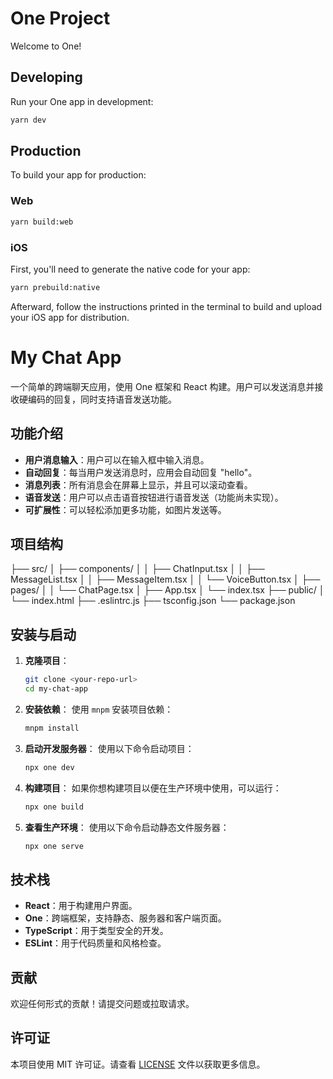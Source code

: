 # One Project

Welcome to One!

## Developing

Run your One app in development:

```bash
yarn dev
```

## Production

To build your app for production:

### Web

```bash
yarn build:web
```

### iOS

First, you'll need to generate the native code for your app:

```bash
yarn prebuild:native
```

Afterward, follow the instructions printed in the terminal to build and upload your iOS app for distribution.


# My Chat App

一个简单的跨端聊天应用，使用 One 框架和 React 构建。用户可以发送消息并接收硬编码的回复，同时支持语音发送功能。

## 功能介绍

- **用户消息输入**：用户可以在输入框中输入消息。
- **自动回复**：每当用户发送消息时，应用会自动回复 "hello"。
- **消息列表**：所有消息会在屏幕上显示，并且可以滚动查看。
- **语音发送**：用户可以点击语音按钮进行语音发送（功能尚未实现）。
- **可扩展性**：可以轻松添加更多功能，如图片发送等。

## 项目结构
├── src/
│ ├── components/
│ │ ├── ChatInput.tsx
│ │ ├── MessageList.tsx
│ │ ├── MessageItem.tsx
│ │ └── VoiceButton.tsx
│ ├── pages/
│ │ └── ChatPage.tsx
│ ├── App.tsx
│ └── index.tsx
├── public/
│ └── index.html
├── .eslintrc.js
├── tsconfig.json
└── package.json


## 安装与启动

1. **克隆项目**：
   ```bash
   git clone <your-repo-url>
   cd my-chat-app
   ```

2. **安装依赖**：
   使用 `mnpm` 安装项目依赖：
   ```bash
   mnpm install
   ```

3. **启动开发服务器**：
   使用以下命令启动项目：
   ```bash
   npx one dev
   ```

4. **构建项目**：
   如果你想构建项目以便在生产环境中使用，可以运行：
   ```bash
   npx one build
   ```

5. **查看生产环境**：
   使用以下命令启动静态文件服务器：
   ```bash
   npx one serve
   ```

## 技术栈

- **React**：用于构建用户界面。
- **One**：跨端框架，支持静态、服务器和客户端页面。
- **TypeScript**：用于类型安全的开发。
- **ESLint**：用于代码质量和风格检查。

## 贡献

欢迎任何形式的贡献！请提交问题或拉取请求。

## 许可证

本项目使用 MIT 许可证。请查看 [LICENSE](LICENSE) 文件以获取更多信息。
